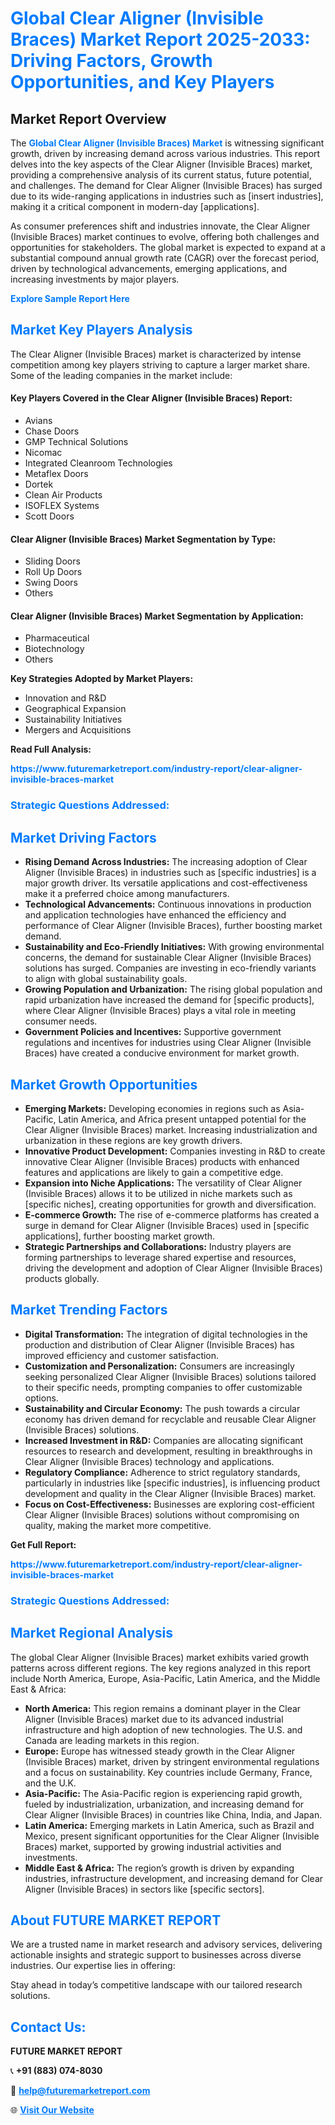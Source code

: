 <h1 style="color: #007BFF;">Global Clear Aligner (Invisible Braces) Market Report 2025-2033: Driving Factors, Growth Opportunities, and Key Players</h1>

<section id="overview">
<h2>Market Report Overview</h2>
<p>The <a href="https://www.futuremarketreport.com/industry-report/clear-aligner-invisible-braces-market" style="color: #007BFF; text-decoration: none;"><strong>Global Clear Aligner (Invisible Braces) Market</strong></a> is witnessing significant growth, driven by increasing demand across various industries. This report delves into the key aspects of the Clear Aligner (Invisible Braces) market, providing a comprehensive analysis of its current status, future potential, and challenges. The demand for Clear Aligner (Invisible Braces) has surged due to its wide-ranging applications in industries such as [insert industries], making it a critical component in modern-day [applications].</p>
<p>As consumer preferences shift and industries innovate, the Clear Aligner (Invisible Braces) market continues to evolve, offering both challenges and opportunities for stakeholders. The global market is expected to expand at a substantial compound annual growth rate (CAGR) over the forecast period, driven by technological advancements, emerging applications, and increasing investments by major players.</p>
</section>

<section id="overview">
<p><a href="https://www.futuremarketreport.com/request-sample/reportId=34201" style="color: #007BFF; text-decoration: none;"><strong>Explore Sample Report Here</strong></a></p>
</section>

<section id="key-players">
<h2 style="color: #007BFF;">Market Key Players Analysis</h2>
<p>The Clear Aligner (Invisible Braces) market is characterized by intense competition among key players striving to capture a larger market share. Some of the leading companies in the market include:</p>
<h4>Key Players Covered in the Clear Aligner (Invisible Braces) Report:</h4>
<ul><li>Avians</li><li>Chase Doors</li><li>GMP Technical Solutions</li><li>Nicomac</li><li>Integrated Cleanroom Technologies</li><li>Metaflex Doors</li><li>Dortek</li><li>Clean Air Products</li><li>ISOFLEX Systems</li><li>Scott Doors</li></ul>
<h4>Clear Aligner (Invisible Braces) Market Segmentation by Type:</h4>
<ul><li>Sliding Doors</li><li>Roll Up Doors</li><li>Swing Doors</li><li>Others</li></ul>

<h4>Clear Aligner (Invisible Braces) Market Segmentation by Application:</h4>
<ul><li>Pharmaceutical</li><li>Biotechnology</li><li>Others</li></ul>
<p><strong>Key Strategies Adopted by Market Players:</strong></p>
<ul>
<li>Innovation and R&D</li>
<li>Geographical Expansion</li>
<li>Sustainability Initiatives</li>
<li>Mergers and Acquisitions</li>
</ul>
</section>

<section>
<p><strong>Read Full Analysis: </strong></p><a href="https://www.futuremarketreport.com/industry-report/clear-aligner-invisible-braces-market" style="color: #007BFF; text-decoration: none;"><strong>https://www.futuremarketreport.com/industry-report/clear-aligner-invisible-braces-market</strong></a>
<h3 style="color: #007BFF;">Strategic Questions Addressed:</h3>
</section>

<section id="driving-factors">
<h2 style="color: #007BFF;">Market Driving Factors</h2>
<ul>
<li><strong>Rising Demand Across Industries:</strong> The increasing adoption of Clear Aligner (Invisible Braces) in industries such as [specific industries] is a major growth driver. Its versatile applications and cost-effectiveness make it a preferred choice among manufacturers.</li>
<li><strong>Technological Advancements:</strong> Continuous innovations in production and application technologies have enhanced the efficiency and performance of Clear Aligner (Invisible Braces), further boosting market demand.</li>
<li><strong>Sustainability and Eco-Friendly Initiatives:</strong> With growing environmental concerns, the demand for sustainable Clear Aligner (Invisible Braces) solutions has surged. Companies are investing in eco-friendly variants to align with global sustainability goals.</li>
<li><strong>Growing Population and Urbanization:</strong> The rising global population and rapid urbanization have increased the demand for [specific products], where Clear Aligner (Invisible Braces) plays a vital role in meeting consumer needs.</li>
<li><strong>Government Policies and Incentives:</strong> Supportive government regulations and incentives for industries using Clear Aligner (Invisible Braces) have created a conducive environment for market growth.</li>
</ul>
</section>

<section id="growth-opportunities">
<h2 style="color: #007BFF;">Market Growth Opportunities</h2>
<ul>
<li><strong>Emerging Markets:</strong> Developing economies in regions such as Asia-Pacific, Latin America, and Africa present untapped potential for the Clear Aligner (Invisible Braces) market. Increasing industrialization and urbanization in these regions are key growth drivers.</li>
<li><strong>Innovative Product Development:</strong> Companies investing in R&D to create innovative Clear Aligner (Invisible Braces) products with enhanced features and applications are likely to gain a competitive edge.</li>
<li><strong>Expansion into Niche Applications:</strong> The versatility of Clear Aligner (Invisible Braces) allows it to be utilized in niche markets such as [specific niches], creating opportunities for growth and diversification.</li>
<li><strong>E-commerce Growth:</strong> The rise of e-commerce platforms has created a surge in demand for Clear Aligner (Invisible Braces) used in [specific applications], further boosting market growth.</li>
<li><strong>Strategic Partnerships and Collaborations:</strong> Industry players are forming partnerships to leverage shared expertise and resources, driving the development and adoption of Clear Aligner (Invisible Braces) products globally.</li>
</ul>
</section>

<section id="trending-factors">
<h2 style="color: #007BFF;">Market Trending Factors</h2>
<ul>
<li><strong>Digital Transformation:</strong> The integration of digital technologies in the production and distribution of Clear Aligner (Invisible Braces) has improved efficiency and customer satisfaction.</li>
<li><strong>Customization and Personalization:</strong> Consumers are increasingly seeking personalized Clear Aligner (Invisible Braces) solutions tailored to their specific needs, prompting companies to offer customizable options.</li>
<li><strong>Sustainability and Circular Economy:</strong> The push towards a circular economy has driven demand for recyclable and reusable Clear Aligner (Invisible Braces) solutions.</li>
<li><strong>Increased Investment in R&D:</strong> Companies are allocating significant resources to research and development, resulting in breakthroughs in Clear Aligner (Invisible Braces) technology and applications.</li>
<li><strong>Regulatory Compliance:</strong> Adherence to strict regulatory standards, particularly in industries like [specific industries], is influencing product development and quality in the Clear Aligner (Invisible Braces) market.</li>
<li><strong>Focus on Cost-Effectiveness:</strong> Businesses are exploring cost-efficient Clear Aligner (Invisible Braces) solutions without compromising on quality, making the market more competitive.</li>
</ul>
</section>

<section>
<p><strong>Get Full Report: </strong></p><a href="https://www.futuremarketreport.com/industry-report/clear-aligner-invisible-braces-market" style="color: #007BFF; text-decoration: none;"><strong>https://www.futuremarketreport.com/industry-report/clear-aligner-invisible-braces-market</strong></a>
<h3 style="color: #007BFF;">Strategic Questions Addressed:</h3>
</section>


<section id="regional-analysis">
<h2 style="color: #007BFF;">Market Regional Analysis</h2>
<p>The global Clear Aligner (Invisible Braces) market exhibits varied growth patterns across different regions. The key regions analyzed in this report include North America, Europe, Asia-Pacific, Latin America, and the Middle East & Africa:</p>
<ul>
<li><strong>North America:</strong> This region remains a dominant player in the Clear Aligner (Invisible Braces) market due to its advanced industrial infrastructure and high adoption of new technologies. The U.S. and Canada are leading markets in this region.</li>
<li><strong>Europe:</strong> Europe has witnessed steady growth in the Clear Aligner (Invisible Braces) market, driven by stringent environmental regulations and a focus on sustainability. Key countries include Germany, France, and the U.K.</li>
<li><strong>Asia-Pacific:</strong> The Asia-Pacific region is experiencing rapid growth, fueled by industrialization, urbanization, and increasing demand for Clear Aligner (Invisible Braces) in countries like China, India, and Japan.</li>
<li><strong>Latin America:</strong> Emerging markets in Latin America, such as Brazil and Mexico, present significant opportunities for the Clear Aligner (Invisible Braces) market, supported by growing industrial activities and investments.</li>
<li><strong>Middle East & Africa:</strong> The region’s growth is driven by expanding industries, infrastructure development, and increasing demand for Clear Aligner (Invisible Braces) in sectors like [specific sectors].</li>
</ul>
</section>

<footer>
<h2 style="color: #007BFF;">About FUTURE MARKET REPORT</h2>
<p>We are a trusted name in market research and advisory services, delivering actionable insights and strategic support to businesses across diverse industries. Our expertise lies in offering:</p>

<p>Stay ahead in today’s competitive landscape with our tailored research solutions.</p>

<h2 style="color: #007BFF;">Contact Us:</h2>
<p><strong>FUTURE MARKET REPORT</strong></p>
<p>📞 <strong>+91 (883) 074-8030</strong></p>
<p>📧 <strong><a href="mailto:help@futuremarketreport.com" style="color: #007BFF;">help@futuremarketreport.com</a></strong></p>
<p>🌐 <strong><a href="https://www.futuremarketreport.com/" style="color: #007BFF;">Visit Our Website</a></strong></p>
</footer>
